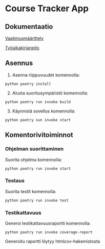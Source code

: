 # Course Tracker App

## Dokumentaatio

[Vaatimusmäärittely](https://github.com/juhana-peltomaa/ot-harjoitustyo/blob/master/dokumentaatio/vaatimusmaarittely.md)

[Työaikakirjanpito](https://github.com/juhana-peltomaa/ot-harjoitustyo/blob/master/dokumentaatio/tuntikirjanpito.md)

## Asennus

1. Asenna riippuvuudet komennolla:

```python poetry install```

2. Alusta suoritusympäristö komennolla:

```python poetry run invoke build```

3. Käynnistä sovellus komennolla:

```python poetry sun invoke start```

## Komentorivitoiminnot

### Ohjelman suorittaminen

Suorita ohjelma komennolla:

```python poetry run invoke start```

### Testaus
Suorita testit komennolla:

```python poetry run invoke test```

### Testikattavuus
Generoi testikattavuusraportti komennolla:

```python poetry run invoke coverage-report```

Generoitu raportti löytyy htmlcov-hakemistosta

